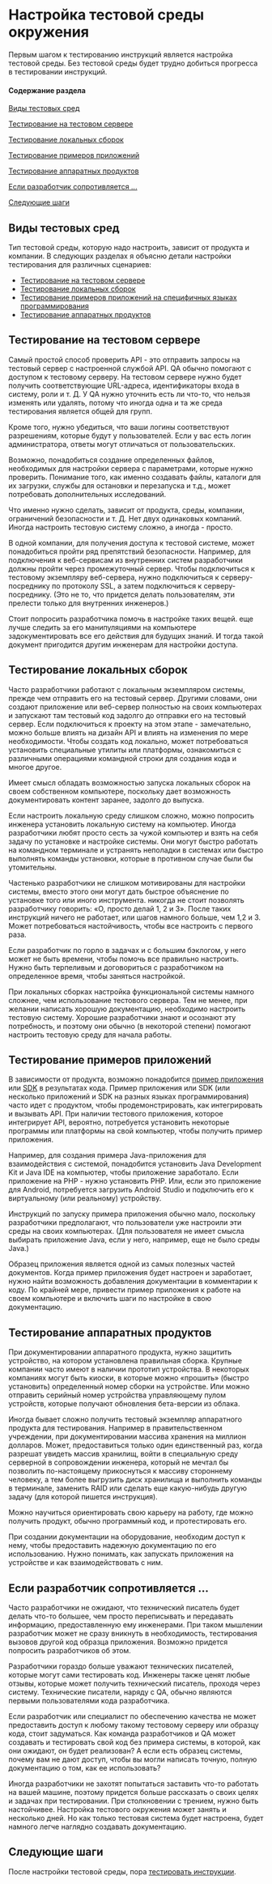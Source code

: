 # Настройка тестовой среды окружения

Первым шагом к тестированию инструкций является настройка тестовой среды. Без тестовой среды будет трудно добиться прогресса в тестировании инструкций.

#### Содержание раздела

[Виды тестовых сред](#environments)

[Тестирование на тестовом сервере](#testServer)

[Тестирование локальных сборок](#builds)

[Тестирование примеров приложений](#sampleApps)

[Тестирование аппаратных продуктов](#hardware)

[Если разработчик сопротивляется ...](#resistance)

[Следующие шаги](#next)

<a name="environments"></a>
## Виды тестовых сред

Тип тестовой среды, которую надо настроить, зависит от продукта и компании. В следующих разделах я объясню детали настройки тестирования для различных сценариев:

- [Тестирование на тестовом сервере](#testServer)
- [Тестирование локальных сборок](#builds)
- [Тестирование примеров приложений на специфичных языках программирования](#sampleApps)
- [Тестирование аппаратных продуктов](#hardware)

<a name="testServer"></a>
## Тестирование на тестовом сервере

Самый простой способ проверить API - это отправить запросы на тестовый сервер с настроенной службой API. QA обычно помогают с доступом к тестовому серверу. На тестовом сервере нужно будет получить соответствующие URL-адреса, идентификаторы входа в систему, роли и т. Д. У QA нужно уточнить есть ли что-то, что нельзя изменять или удалять, потому что иногда одна и та же среда тестирования является общей для групп.

Кроме того, нужно убедиться, что ваши логины соответствуют разрешениям, которые будут у пользователей. Если у вас есть логин администратора, ответы могут отличаться от пользовательских.

Возможно, понадобиться создание определенных файлов, необходимых для настройки сервера с параметрами, которые нужно проверить. Понимание того, как именно создавать файлы, каталоги для их загрузки, службы для остановки и перезапуска и т.д., может потребовать дополнительных исследований.

Что именно нужно сделать, зависит от продукта, среды, компании, ограничений безопасности и т. Д. Нет двух одинаковых компаний. Иногда настроить тестовую систему сложно, а иногда - просто.

В одной компании, для получения доступа к тестовой системе, может понадобиться пройти ряд препятствий безопасности. Например, для подключения к веб-сервисам из внутренних систем разработчики должны пройти через промежуточный сервер. Чтобы подключиться к тестовому экземпляру веб-сервера, нужно подключиться к серверу-посреднику по протоколу SSL, а затем подключиться к серверу-посреднику. (Это не то, что придется делать пользователям, эти прелести только для внутренних инженеров.)

Стоит попросить разработчика помочь в настройке таких вещей. еще лучше следить за его манипуляциями на компьютере задокументировать все его действия для будущих знаний.  И тогда такой документ пригодится другим инженерам для настройки доступа.

<a name="builds"></a>
## Тестирование локальных сборок

Часто разработчики работают с локальным экземпляром системы, прежде чем отправить его на тестовый сервер. Другими словами, они создают приложение или веб-сервер полностью на своих компьютерах и запускают там тестовый код задолго до отправки его на тестовый сервер. Если подключиться к проекту на этом этапе -  замечательно, можно больше влиять на дизайн API и влиять на изменения по мере необходимости. Чтобы создать код локально, может потребоваться установить специальные утилиты или платформы, ознакомиться с различными операциями командной строки для создания кода и многое другое.

Имеет смысл обладать возможностью запуска локальных сборок на своем собственном компьютере, поскольку дает возможность документировать контент заранее, задолго до выпуска.

Если настроить локальную среду слишком сложно, можно попросить инженера установить локальную систему на компьютер. Иногда разработчики любят просто сесть за чужой компьютер и взять на себя задачу по установке и настройке системы. Они могут быстро работать на командном терминале и устранять неполадки в системах или быстро выполнять команды установки, которые в противном случае были бы утомительны.

Частенько разработчики не слишком мотивированы для настройки системы, вместо этого они могут дать быстрое объяснение по установке того или иного инструмента. никогда не стоит позволять разработчику говорить: «О, просто делай 1, 2 и 3». После таких инструкций ничего не работает, или шагов намного больше, чем 1,2 и 3. Может потребоваться настойчивость, чтобы все настроить с первого раза.

Если разработчик по горло в задачах и с большим бэклогом, у него может не быть времени, чтобы помочь все правильно настроить. Нужно быть терпеливым и  договориться с разработчиком на определенное время, чтобы заняться настройкой.

При локальных сборках настройка функциональной системы намного сложнее, чем использование тестового сервера. Тем не менее, при желании написать хорошую документацию, необходимо настроить тестовую систему. Хорошие разработчики знают и осознают эту потребность, и поэтому они обычно (в некоторой степени) помогают настроить тестовую среду для начала работы.

<a name="sampleApps"></a>
## Тестирование примеров приложений

В зависимости от продукта, возможно понадобится [пример приложения](https://github.com/Starkovden/Documenting_APIs/blob/master/6.%20Non-reference%20API%20topics/6.7.%20Code%20samples%20and%20tutorials.md) или [SDK](https://github.com/Starkovden/Documenting_APIs/blob/master/6.%20Non-reference%20API%20topics/6.8.%20SDKs%20and%20sample%20apps.md) в результатах кода. Пример приложения или SDK (или несколько приложений и SDK на разных языках программирования) часто идет с продуктом, чтобы продемонстрировать, как интегрировать и вызывать API. При наличии тестового приложения, которое интегрирует API, вероятно, потребуется установить некоторые программы или платформы на свой компьютер, чтобы получить пример приложения.

Например, для создания примера Java-приложения для взаимодействия с системой, понадобится установить Java Development Kit и Java IDE на компьютер, чтобы приложение заработало. Если приложение на PHP - нужно установить PHP. Или, если это приложение для Android, потребуется загрузить Android Studio и подключить его к виртуальному (или реальному) устройству.

Инструкций по запуску примера приложения обычно мало, поскольку разработчики предполагают, что пользователи уже настроили эти среды на своих компьютерах. (Для пользователя не имеет смысла выбирать приложение Java, если у него, например, еще не было среды Java.)

Образец приложения является одной из самых полезных частей документов. Когда пример приложения будет настроен и заработает, нужно найти возможность добавления документации в комментарии к коду. По крайней мере, привести пример приложения к работе на своем компьютере и включить шаги по настройке в свою документацию.

<a name="hardware"></a>
## Тестирование аппаратных продуктов

При документировании аппаратного продукта, нужно защитить устройство, на котором установлена ​​правильная сборка. Крупные компании часто имеют в наличии прототип устройства. В некоторых компаниях могут быть киоски, в которые можно «прошить» (быстро установить) определенный номер сборки на устройстве. Или можно отправить серийный номер устройства управляющему пулом устройств, которые получают обновления бета-версии из облака.

Иногда бывает сложно получить тестовый экземпляр аппаратного продукта для тестирования. Например в правительственном учреждении, при документировании массива хранения на миллион долларов. Может, предоставиться только один единственный раз, когда разрешат увидеть массив хранилищ, войти в специальную среду серверной в сопровождении инженера, который не мечтал бы позволить по-настоящему прикоснуться к массиву стороннему человеку, а тем более выгрузить диск хранилища и выполнить команды в терминале, заменить RAID или сделать еще какую-нибудь другую задачу (для которой пишется инструкция).

Можно научиться ориентировать свою карьеру на работу, где можно получить продукт, обычно программный код, и протестировать его.

При создании документации на оборудование, необходим доступ к нему, чтобы предоставить надежную документацию по его использованию. Нужно понимать, как запускать приложения на устройстве и как взаимодействовать с ним.

<a name="resistance"></a>
## Если разработчик сопротивляется ...

Часто разработчики не ожидают, что технический писатель будет делать что-то большее, чем просто переписывать и передавать информацию, предоставленную ему инженерами. При таком мышлении разработчик может не сразу вникнуть в необходимость, тестирования вызовов другой код образца приложения. Возможно придется попросить разработчиков об этом.

Разработчики гораздо больше уважают технических писателей, которые могут сами тестировать код. Инженеры также ценят любые отзывы, которые может получить технический писатель, проходя через систему. Технические писатели, наряду с QA, обычно являются первыми пользователями кода разработчика.

Если разработчик или специалист по обеспечению качества не может предоставить доступ к любому такому тестовому серверу или образцу кода, стоит задуматься. Как команда разработчиков и QA может создавать и тестировать свой код без примера системы, в которой, как они ожидают, он будет реализован? А если есть образец системы, почему вам не дают доступ, чтобы вы могли написать точную, полную документацию о том, как ее использовать?

Иногда разработчики не захотят попытаться заставить что-то работать на вашей машине, поэтому  придется больше рассказать о своих целях и задачах при тестировании. При столкновении с трением, нужно быть настойчивее. Настройка тестового окружения может занять и несколько дней. Но как только тестовая система будет настроена, будет намного легче наглядно создавать документацию.

<a name="next"></a>
## Следующие шаги


После настройки тестовой среды, пора [тестировать инструкции](https://github.com/Starkovden/Documenting_APIs/blob/master/5.%20Testing%20API%20documentaion/5.3.%20Test%20all%20instructions%20yourself.md).
